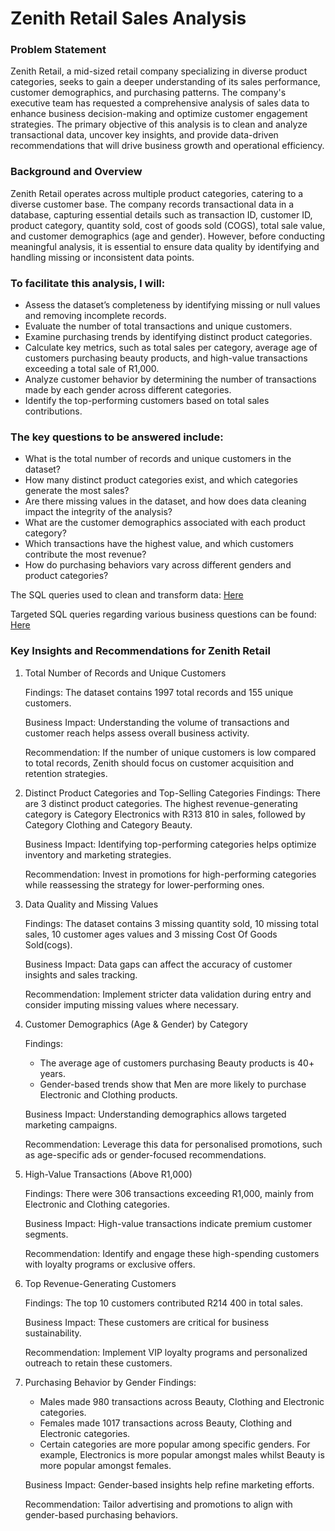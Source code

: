 # Zenith Retail Sales Analysis

### Problem Statement
Zenith Retail, a mid-sized retail company specializing in diverse product categories, seeks to gain a deeper understanding of its sales performance, customer demographics, and purchasing patterns. The company's executive team has requested a comprehensive analysis of sales data to enhance business decision-making and optimize customer engagement strategies. The primary objective of this analysis is to clean and analyze transactional data, uncover key insights, and provide data-driven recommendations that will drive business growth and operational efficiency.

### Background and Overview
Zenith Retail operates across multiple product categories, catering to a diverse customer base. The company records transactional data in a database, capturing essential details such as transaction ID, customer ID, product category, quantity sold, cost of goods sold (COGS), total sale value, and customer demographics (age and gender). However, before conducting meaningful analysis, it is essential to ensure data quality by identifying and handling missing or inconsistent data points.

### To facilitate this analysis, I will:
- Assess the dataset’s completeness by identifying missing or null values and removing incomplete records.
- Evaluate the number of total transactions and unique customers.
- Examine purchasing trends by identifying distinct product categories.
- Calculate key metrics, such as total sales per category, average age of customers purchasing beauty products, and high-value transactions exceeding a total sale of R1,000.
- Analyze customer behavior by determining the number of transactions made by each gender across different categories.
- Identify the top-performing customers based on total sales contributions.

### The key questions to be answered include:
- What is the total number of records and unique customers in the dataset?
- How many distinct product categories exist, and which categories generate the most sales?
- Are there missing values in the dataset, and how does data cleaning impact the integrity of the analysis?
- What are the customer demographics associated with each product category?
- Which transactions have the highest value, and which customers contribute the most revenue?
- How do purchasing behaviors vary across different genders and product categories?

The SQL queries used to clean and transform data: [Here](https://github.com/Buhle-Mkhwanazi/Retail-Sales-Analysis/blob/main/Retail%20Sales%20data%20cleaned.sql)

Targeted SQL queries regarding various business questions can be found: [Here](https://github.com/Buhle-Mkhwanazi/Retail-Sales-Analysis/blob/main/Retail%20Sales%20Analysis%20SQLQuery.sql)

### Key Insights and Recommendations for Zenith Retail

1. Total Number of Records and Unique Customers
   
   Findings: The dataset contains 1997 total records and 155 unique customers.

   Business Impact: Understanding the volume of transactions and customer reach helps assess overall business activity.

   Recommendation: If the number of unique customers is low compared to total records, Zenith should focus on customer acquisition and retention strategies.

3. Distinct Product Categories and Top-Selling Categories
   Findings: There are 3 distinct product categories. The highest revenue-generating category is Category Electronics with R313 810 in sales, followed by Category Clothing and Category Beauty.

   Business Impact: Identifying top-performing categories helps optimize inventory and marketing strategies.

   Recommendation: Invest in promotions for high-performing categories while reassessing the strategy for lower-performing ones.

5. Data Quality and Missing Values

   Findings: The dataset contains 3 missing quantity sold, 10 missing total sales, 10 customer ages values and 3 missing Cost Of Goods Sold(cogs).

   Business Impact: Data gaps can affect the accuracy of customer insights and sales tracking.

   Recommendation: Implement stricter data validation during entry and consider imputing missing values where necessary.

6. Customer Demographics (Age & Gender) by Category

   Findings:
   - The average age of customers purchasing Beauty products is 40+ years.
   - Gender-based trends show that Men are more likely to purchase Electronic and Clothing products.

   Business Impact: Understanding demographics allows targeted marketing campaigns.

   Recommendation: Leverage this data for personalised promotions, such as age-specific ads or gender-focused recommendations.

8. High-Value Transactions (Above R1,000)

   Findings: There were 306 transactions exceeding R1,000, mainly from Electronic and Clothing categories.

   Business Impact: High-value transactions indicate premium customer segments.

   Recommendation: Identify and engage these high-spending customers with loyalty programs or exclusive offers.

10. Top Revenue-Generating Customers

    Findings: The top 10 customers contributed R214 400 in total sales.

    Business Impact: These customers are critical for business sustainability.

    Recommendation: Implement VIP loyalty programs and personalized outreach to retain these customers.

12. Purchasing Behavior by Gender
    Findings:
    - Males made 980 transactions across Beauty, Clothing and Electronic categories.
    - Females made 1017 transactions across Beauty, Clothing and Electronic categories.
    - Certain categories are more popular among specific genders. For example, Electronics is more popular amongst males whilst Beauty is more popular amongst females.
    
    Business Impact: Gender-based insights help refine marketing efforts.

    Recommendation: Tailor advertising and promotions to align with gender-based purchasing behaviors.
